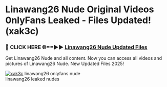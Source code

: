 # Linawang26 Nude Original Videos 0nlyFans Leaked - Files Updated! (xak3c)

<h3>🔴 CLICK HERE 🌐==►► <a href="https://tinyurl.com/yrmya6cz" rel="nofollow">Linawang26 Nude Updated Files</a></h3>

Get Linawang26 Nude and all content. Now you can access all videos and pictures of Linawang26 Nude. New Updated Files 2025!

[![xak3c](https://i.imgur.com/FMdXYCs.gif)](https://tinyurl.com/yrmya6cz)
linawang26 onlyfans nude<br>
linawang26 leaked nudes